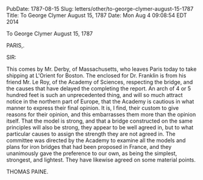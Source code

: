 PubDate: 1787-08-15
Slug: letters/other/to-george-clymer-august-15-1787
Title: To George Clymer  August 15, 1787
Date: Mon Aug  4 09:08:54 EDT 2014

   To George Clymer  August 15, 1787

   PARIS,.

   SIR:

   This comes by Mr. Derby, of Massachusetts, who leaves Paris today to take
   shipping at L'Orient for Boston. The enclosed for Dr. Franklin is from his
   friend Mr. Le Roy, of the Academy of Sciences, respecting the bridge, and
   the causes that have delayed the completing the report. An arch of 4 or 5
   hundred feet is such an unprecedented thing, and will so much attract
   notice in the northern part of Europe, that the Academy is cautious in
   what manner to express their final opinion. It is, I find, their custom to
   give reasons for their opinion, and this embarrasses them more than the
   opinion itself. That the model is strong, and that a bridge constructed on
   the same principles will also be strong, they appear to be well agreed in,
   but to what particular causes to assign the strength they are not agreed
   in. The committee was directed by the Academy to examine all the models
   and plans for iron bridges that had been proposed in France, and they
   unanimously gave the preference to our own, as being the simplest,
   strongest, and lightest. They have likewise agreed on some material
   points.

   THOMAS PAINE.



